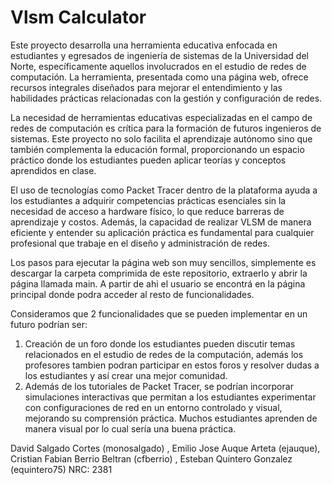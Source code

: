 # Vlsm Calculator
Este proyecto desarrolla una herramienta educativa enfocada en estudiantes y egresados de ingeniería de sistemas de la Universidad del Norte, específicamente aquellos involucrados en el estudio de redes de computación. La herramienta, presentada como una página web, ofrece recursos integrales diseñados para mejorar el entendimiento y las habilidades prácticas relacionadas con la gestión y configuración de redes.

La necesidad de herramientas educativas especializadas en el campo de redes de computación es crítica para la formación de futuros ingenieros de sistemas. Este proyecto no solo facilita el aprendizaje autónomo sino que también complementa la educación formal, proporcionando un espacio práctico donde los estudiantes pueden aplicar teorías y conceptos aprendidos en clase.

El uso de tecnologías como Packet Tracer dentro de la plataforma ayuda a los estudiantes a adquirir competencias prácticas esenciales sin la necesidad de acceso a hardware físico, lo que reduce barreras de aprendizaje y costos. Además, la capacidad de realizar VLSM de manera eficiente y entender su aplicación práctica es fundamental para cualquier profesional que trabaje en el diseño y administración de redes.

Los pasos para ejecutar la página web son muy sencillos, simplemente es descargar la carpeta comprimida de este repositorio, extraerlo y abrir la página llamada main. A partir de ahi el usuario se encontrá en la página principal donde podra acceder al resto de funcionalidades.

Consideramos que 2 funcionalidades que se pueden implementar en un futuro podrían ser:
1. Creación de un foro donde los estudiantes pueden discutir temas relacionados en el estudio de redes de la computación, además los profesores tambien podran participar en estos foros y resolver dudas a los estudiantes y así crear una mejor comunidad.
2. Además de los tutoriales de Packet Tracer, se podrían incorporar simulaciones interactivas que permitan a los estudiantes experimentar con configuraciones de red en un entorno controlado y visual, mejorando su comprensión práctica. Muchos estudiantes aprenden de manera visual por lo cual sería una buena práctica.

David Salgado Cortes (monosalgado) , Emilio Jose Auque Arteta (ejauque), Cristian Fabian Berrio Beltran (cfberrio) , Esteban Quintero Gonzalez (equintero75)
NRC: 2381
